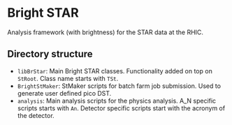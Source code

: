 Bright STAR
============

Analysis framework (with brightness) for the STAR data at the RHIC.

Directory structure
--------------------

- `libBrStar`: Main Bright STAR classes. Functionality added on top on `StRoot`. Class name starts with `TSt`.
- `BrightStMaker`: StMaker scripts for batch farm job submission. Used to generate user defined pico DST.
- `analysis`: Main analysis scripts for the physics analysis. A_N specific scripts starts with `An`. Detector specific scripts start with 
   the acronym of the detector.
